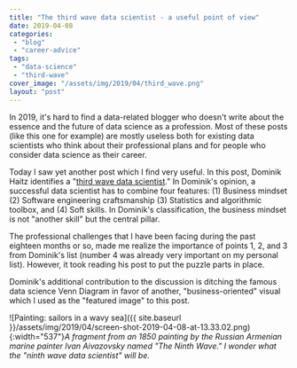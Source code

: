 ```yaml
---
title: "The third wave data scientist - a useful point of view"
date: 2019-04-08
categories: 
 - "blog"
 - "career-advice"
tags: 
 - "data-science"
 - "third-wave"
cover_image: "/assets/img/2019/04/third_wave.png"
layout: "post"
---
```


In 2019, it's hard to find a data-related blogger who doesn't write about the essence and the future of data science as a profession. Most of these posts (like this one for example) are mostly useless both for existing data scientists who think about their professional plans and for people who consider data science as their career.

Today I saw yet another post which I find very useful. In this post, Dominik Haitz identifies a "[third wave data scientist](https://towardsdatascience.com/the-third-wave-data-scientist-1421df7433c9)." In Dominik's opinion, a successful data scientist has to combine four features: (1) Business mindset (2) Software engineering craftsmanship (3) Statistics and algorithmic toolbox, and (4) Soft skills. In Dominik's classification, the business mindset is not "another skill" but the central pillar.

The professional challenges that I have been facing during the past eighteen months or so, made me realize the importance of points 1, 2, and 3 from Dominik's list (number 4 was already very important on my personal list). However, it took reading his post to put the puzzle parts in place. 

Dominik's additional contribution to the discussion is ditching the famous data science Venn Diagram in favor of another, "business-oriented" visual which I used as the "featured image" to this post. 

![Painting: sailors in a wavy sea]({{ site.baseurl }}/assets/img/2019/04/screen-shot-2019-04-08-at-13.33.02.png){:width="537"}*A fragment from an 1850 painting by the Russian Armenian marine painter Ivan Aivazovsky named "The Ninth Wave." I wonder what the "ninth wave data scientist" will be.*

